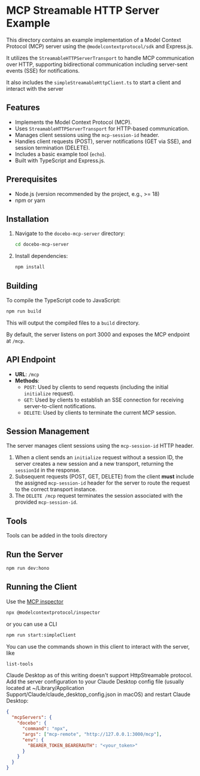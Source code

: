 # MCP Streamable HTTP Server Example

This directory contains an example implementation of a Model Context Protocol (MCP) server using the `@modelcontextprotocol/sdk` and Express.js.

It utilizes the `StreamableHTTPServerTransport` to handle MCP communication over HTTP, supporting bidirectional communication including server-sent events (SSE) for notifications.

It also includes the `simpleStreamableHttpClient.ts` to start a client and interact with the server

## Features

*   Implements the Model Context Protocol (MCP).
*   Uses `StreamableHTTPServerTransport` for HTTP-based communication.
*   Manages client sessions using the `mcp-session-id` header.
*   Handles client requests (POST), server notifications (GET via SSE), and session termination (DELETE).
*   Includes a basic example tool (`echo`).
*   Built with TypeScript and Express.js.

## Prerequisites

*   Node.js (version recommended by the project, e.g., >= 18)
*   npm or yarn

## Installation

1.  Navigate to the `docebo-mcp-server` directory:
    ```bash
    cd docebo-mcp-server
    ```
2.  Install dependencies:
    ```bash
    npm install
    ```

## Building

To compile the TypeScript code to JavaScript:

```bash
npm run build
```

This will output the compiled files to a `build` directory.



By default, the server listens on port 3000 and exposes the MCP endpoint at `/mcp`.

## API Endpoint

*   **URL**: `/mcp`
*   **Methods**:
    *   `POST`: Used by clients to send requests (including the initial `initialize` request).
    *   `GET`: Used by clients to establish an SSE connection for receiving server-to-client notifications.
    *   `DELETE`: Used by clients to terminate the current MCP session.

## Session Management

The server manages client sessions using the `mcp-session-id` HTTP header. 

1.  When a client sends an `initialize` request without a session ID, the server creates a new session and a new transport, returning the `sessionId` in the response.
2.  Subsequent requests (POST, GET, DELETE) from the client **must** include the assigned `mcp-session-id` header for the server to route the request to the correct transport instance.
3.  The `DELETE /mcp` request terminates the session associated with the provided `mcp-session-id`.

## Tools

Tools can be added in the tools directory

## Run the Server
```bash
npm run dev:hono
```

## Running the Client

Use the [MCP inspector](https://github.com/modelcontextprotocol/inspector) 
```bash
npx @modelcontextprotocol/inspector
```
or you can use a CLI

```bash
npm run start:simpleClient
```

You can use the commands shown in this client to interact with the server, like 

```bash
list-tools
```

Claude Desktop as of this writing doesn't support HttpStreamable protocol.
Add the server configuration to your Claude Desktop config file (usually located at ~/Library/Application Support/Claude/claude_desktop_config.json in macOS) and restart Claude Desktop:

```json
{
  "mcpServers": {
    "docebo": {
      "command": "npx",
      "args": ["mcp-remote", "http://127.0.0.1:3000/mcp"],
      "env": {
        "BEARER_TOKEN_BEARERAUTH": "<your_token>"
      }
    }
  }
}
```